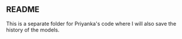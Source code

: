 ## README

This is a separate folder for Priyanka's code where I will also save the history of the models.
